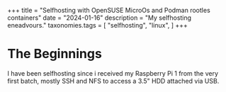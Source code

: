 +++
title = "Selfhosting with OpenSUSE MicroOs and Podman rootles containers"
date = "2024-01-16"
description = "My selfhosting eneadvours."
taxonomies.tags = [
    "selfhosting",
    "linux",
]
+++

# The Beginnings

I have been selfhosting since i received my Raspberry Pi 1 from the very first batch, mostly SSH and NFS to access a 3.5" HDD attached via USB. 